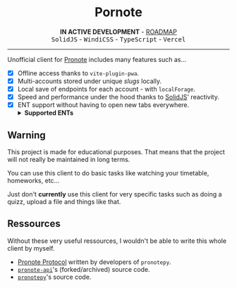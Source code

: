 <h1 align="center">Pornote</h1>

<p align="center">
  <b align="center">IN ACTIVE DEVELOPMENT</b> - <a href="https://github.com/users/Vexcited/projects/5">ROADMAP</a> <br />
  <kbd>SolidJS</kbd> - <kbd>WindiCSS</kbd> - <kbd>TypeScript</kbd> - <kbd>Vercel</kbd> <br />
</p>

<hr />

Unofficial client for [Pronote](https://www.index-education.com/fr/logiciel-gestion-vie-scolaire.php)
includes many features such as...

- [x] Offline access thanks to `vite-plugin-pwa`.
- [x] Multi-accounts stored under unique *slugs* locally.
- [x] Local save of endpoints for each account - with `localForage`.
- [x] Speed and performance under the hood thanks to [SolidJS](https://solidjs.com)' reactivity.
- [x] ENT support without having to open new tabs everywhere.
  <details>
   <summary><b>Supported ENTs</b></summary>
   <details>
     <summary><b>OpenENT</b></summary>
     <ul>
      <li><a href="https://mon.lyceeconnecte.fr/auth/login">mon.lyceeconnecte.fr</a></li>
     </ul>
    </details>
  </details>

## Warning

This project is made for educational purposes.
That means that the project will not really be maintained in long terms.

You can use this client to do basic tasks
like watching your timetable, homeworks, etc...

Just don't **currently** use this client for very specific
tasks such as doing a quizz, upload a file and things like that.

## Ressources

Without these very useful ressources, I wouldn't be able to write this whole client by myself.

- [Pronote Protocol](https://github.com/bain3/pronotepy/blob/master/PRONOTE%20protocol.md) written by developers of `pronotepy`.
- [`pronote-api`](https://github.com/dorian-eydoux/pronote-api/tree/master/src)'s (forked/archived) source code.
- [`pronotepy`](https://github.com/bain3/pronotepy)'s source code.


